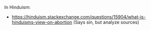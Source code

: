 In Hinduism:

- https://hinduism.stackexchange.com/questions/15904/what-is-hinduisms-view-on-abortion (Says sin, but analyze sources)


